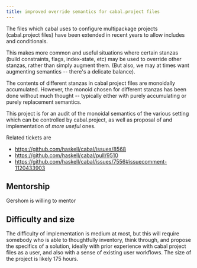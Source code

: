 ```yaml
---
title: improved override semantics for cabal.project files
---
```


The files which cabal uses to configure multipackage projects (cabal.project files) have been extended in recent years to allow includes and conditionals.

This makes more common and useful situations where certain stanzas (build constraints, flags, index-state, etc) may be used to override other stanzas, rather than simply augment them. (But also, we may at times want augmenting semantics -- there's a delicate balance).

The contents of different stanzas in cabal project files are monoidally accumulated. However, the monoid chosen for different stanzas has been done without much thought -- typically either with purely accumulating or purely replacement semantics.

This project is for an audit of the monoidal semantics of the various setting which can be controlled by cabal.project, as well as proposal of and implementation of _more useful_ ones.

Related tickets are 

* <https://github.com/haskell/cabal/issues/8568>
* <https://github.com/haskell/cabal/pull/9510>
* <https://github.com/haskell/cabal/issues/7556#issuecomment-1120433903>

## Mentorship

Gershom is willing to mentor

## Difficulty and size

The difficulty of implementation is medium at most, but this will require
somebody who is able to thoughtfully inventory, think through, and propose the
specifics of a solution, ideally with prior experience with cabal project files
as a user, and also with a sense of existing user workflows. The size of the
project is likely 175 hours.
